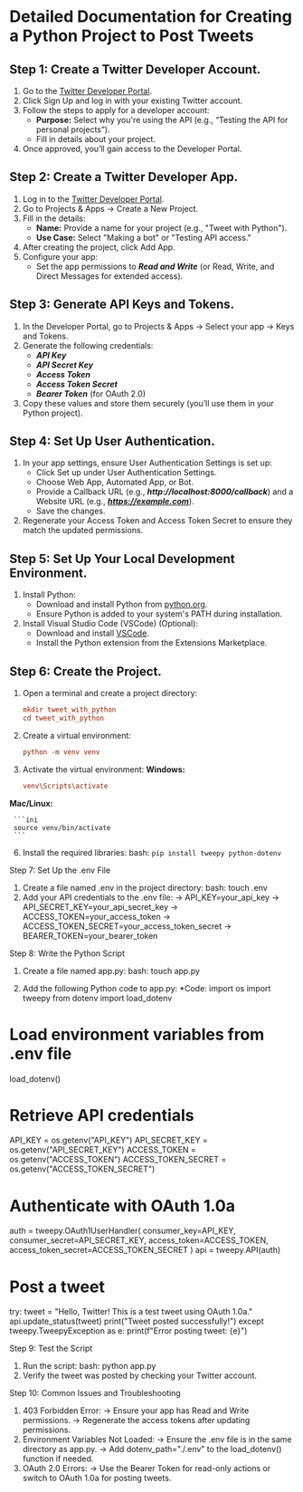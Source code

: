 Detailed Documentation for Creating a Python Project to Post Tweets
===================================================================


Step 1: Create a Twitter Developer Account.
-------------------------------------------

 1. Go to the [Twitter Developer Portal](https://developer.x.com/en).
 2. Click Sign Up and log in with your existing Twitter account.
 3. Follow the steps to apply for a developer account:
    - **Purpose:** Select why you're using the API (e.g., “Testing the API for personal projects”).
    - Fill in details about your project.
 4. Once approved, you’ll gain access to the Developer Portal.


Step 2: Create a Twitter Developer App.
---------------------------------------

 1. Log in to the [Twitter Developer Portal](https://developer.x.com/en).
 2. Go to Projects & Apps → Create a New Project.
 3. Fill in the details:
    - **Name:** Provide a name for your project (e.g., "Tweet with Python").
    - **Use Case:** Select "Making a bot" or "Testing API access."
 4. After creating the project, click Add App.
 5. Configure your app:
    - Set the app permissions to ***Read and Write*** (or Read, Write, and Direct Messages for extended access).


Step 3: Generate API Keys and Tokens.
-------------------------------------

 1. In the Developer Portal, go to Projects & Apps → Select your app → Keys and Tokens.
 2. Generate the following credentials:
    - ***API Key***
    - ***API Secret Key***
    - ***Access Token***
    - ***Access Token Secret***
    - ***Bearer Token*** (for OAuth 2.0)
 3. Copy these values and store them securely (you’ll use them in your Python project).


Step 4: Set Up User Authentication.
-----------------------------------

 1. In your app settings, ensure User Authentication Settings is set up:
    - Click Set up under User Authentication Settings.
    - Choose Web App, Automated App, or Bot.
    - Provide a Callback URL (e.g., ***http://localhost:8000/callback***) and a Website URL (e.g., ***https://example.com***).
    - Save the changes.
 2. Regenerate your Access Token and Access Token Secret to ensure they match the updated permissions.


Step 5: Set Up Your Local Development Environment.
--------------------------------------------------

 1. Install Python:
    - Download and install Python from [python.org](https://www.python.org/).
    - Ensure Python is added to your system's PATH during installation.
 2. Install Visual Studio Code (VSCode) (Optional):
    - Download and install [VSCode](https://code.visualstudio.com/).
    - Install the Python extension from the Extensions Marketplace.


Step 6: Create the Project.
---------------------------

 1. Open a terminal and create a project directory:
    
      ```ini
      mkdir tweet_with_python
      cd tweet_with_python
      ```

 3. Create a virtual environment:
 
      ```ini
      python -m venv venv
      ```

 5. Activate the virtual environment:
  **Windows:**

     ```ini
     venv\Scripts\activate
     ```
    
   **Mac/Linux:**

     ```ini
     source venv/bin/activate
     ```
     
 6. Install the required libraries:
  bash:
   ``pip install tweepy python-dotenv``


Step 7: Set Up the .env File
 1. Create a file named .env in the project directory:
  bash:
   touch .env
 2. Add your API credentials to the .env file:
  -> API_KEY=your_api_key
  -> API_SECRET_KEY=your_api_secret_key
  -> ACCESS_TOKEN=your_access_token
  -> ACCESS_TOKEN_SECRET=your_access_token_secret
  -> BEARER_TOKEN=your_bearer_token


Step 8: Write the Python Script
 1. Create a file named app.py:
  bash:
   touch app.py

 2. Add the following Python code to app.py:
 *Code:
  import os
  import tweepy
  from dotenv import load_dotenv

  # Load environment variables from .env file
  load_dotenv()

  # Retrieve API credentials
  API_KEY = os.getenv("API_KEY")
  API_SECRET_KEY = os.getenv("API_SECRET_KEY")
  ACCESS_TOKEN = os.getenv("ACCESS_TOKEN")
  ACCESS_TOKEN_SECRET = os.getenv("ACCESS_TOKEN_SECRET")

  # Authenticate with OAuth 1.0a
  auth = tweepy.OAuth1UserHandler(
      consumer_key=API_KEY,
      consumer_secret=API_SECRET_KEY,
      access_token=ACCESS_TOKEN,
      access_token_secret=ACCESS_TOKEN_SECRET
  )
  api = tweepy.API(auth)

  # Post a tweet
  try:
      tweet = "Hello, Twitter! This is a test tweet using OAuth 1.0a."
      api.update_status(tweet)
      print("Tweet posted successfully!")
  except tweepy.TweepyException as e:
      print(f"Error posting tweet: {e}")


Step 9: Test the Script
 1. Run the script:
  bash:
   python app.py
 2. Verify the tweet was posted by checking your Twitter account.


Step 10: Common Issues and Troubleshooting
 1. 403 Forbidden Error:
  -> Ensure your app has Read and Write permissions.
  -> Regenerate the access tokens after updating permissions.
 2. Environment Variables Not Loaded:
  -> Ensure the .env file is in the same directory as app.py.
  -> Add dotenv_path="./.env" to the load_dotenv() function if needed.
 3. OAuth 2.0 Errors:
  -> Use the Bearer Token for read-only actions or switch to OAuth 1.0a for posting tweets.
